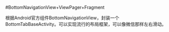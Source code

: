 #BottomNavigationView+ViewPager+Fragment

根据Android官方组件BottomNavigationView，封装一个BottomTabBaseActivity。可以实现流行的布局框架，可以像微信那样左右滑动。

